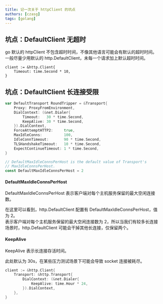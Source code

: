 ```yaml
---
title: 记一次关于 httpClient 的坑点
authors: [czasg]
tags: [golang]
---
```


<!--truncate-->

## 坑点：DefaultClient 无超时
go 默认的 httpClient 不包含超时时间，不像其他语言可能会有默认的超时时间。   
一般尽量少用默认的 http.DefaultClient，未每一个请求加上默认超时时间。
```golang title="配置超时时间"
client := &http.Client{
    Timeout: time.Second * 10,
}
```

## 坑点：DefaultClient 长连接受限
```go
var DefaultTransport RoundTripper = &Transport{
	Proxy: ProxyFromEnvironment,
	DialContext: (&net.Dialer{
		Timeout:   30 * time.Second,
		KeepAlive: 30 * time.Second,
	}).DialContext,
	ForceAttemptHTTP2:     true,
	MaxIdleConns:          100,
	IdleConnTimeout:       90 * time.Second,
	TLSHandshakeTimeout:   10 * time.Second,
	ExpectContinueTimeout: 1 * time.Second,
}

// DefaultMaxIdleConnsPerHost is the default value of Transport's
// MaxIdleConnsPerHost.
const DefaultMaxIdleConnsPerHost = 2
```
#### DefaultMaxIdleConnsPerHost
DefaultMaxIdleConnsPerHost 表示客户端对每个主机服务保留的最大空闲连接数。  

在这里可以看到，http.DefaultClient 配置有 DefaultMaxIdleConnsPerHost，值为 2。   
表示客户端对每个主机服务保留的最大空闲连接数为 2，所以当我们有较多长连接场景时，http.DefaultClient 可能会干掉其他长连接，仅保留两个。

#### KeepAlive
KeepAlive 表示长连接存活时间。  

此处默认为 30s，在某些压力测试场景下可能会导致 socket 连接被耗尽。
```go title="配置存活时间 24h 案例"
client := &http.Client{
    Transport: &http.Transport{
        DialContext: (&net.Dialer{
            KeepAlive: time.Hour * 24,
        }).DialContext,
    },
}
```
